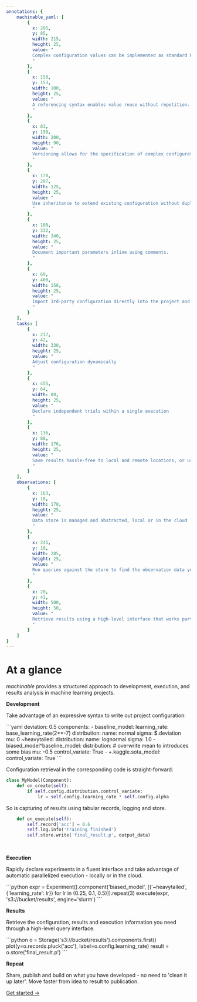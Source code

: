```yaml
---
annotations: {
    machinable_yaml: [
        {
          x: 205, 
          y: 85, 
          width: 215,
          height: 25, 
          value: "
          Complex configuration values can be implemented as standard Python methods and directly called in-place.
          "
        },
        {
          x: 158, 
          y: 153, 
          width: 100,
          height: 25, 
          value: "
          A referencing syntax enables value reuse without repetition.
          "
        },
        {
          x: 83, 
          y: 198, 
          width: 200,
          height: 90, 
          value: "
          Versioning allows for the specification of complex configuration patterns that can be swapped in and out efficiently.
          "
        },
        {
          x: 170, 
          y: 287, 
          width: 125,
          height: 25, 
          value: "
          Use inheritance to extend existing configuration without duplication.
          "
        },
        {
          x: 100, 
          y: 332, 
          width: 340,
          height: 25, 
          value: "
          Document important parameters inline using comments.
          "
        },
        {
          x: 69, 
          y: 400, 
          width: 158,
          height: 25, 
          value: "
          Import 3rd-party configuration directly into the project and adapt it to your needs
          "
        }
    ],
    tasks: [
        {
          x: 217, 
          y: 42, 
          width: 330,
          height: 25, 
          value: "
          Adjust configuration dynamically
          "
        },
        {
          x: 455, 
          y: 64, 
          width: 80,
          height: 25, 
          value: "
          Declare independent trials within a single execution
          "
        },
        {
          x: 136, 
          y: 88, 
          width: 176,
          height: 25, 
          value: "
          Save results hassle-free to local and remote locations, or use temporary store during development
          "
        }
    ],
    observations: [
        {
          x: 163, 
          y: 18, 
          width: 170,
          height: 25, 
          value: "
          Data store is managed and abstracted, local or in the cloud
          "
        },
        {
          x: 345, 
          y: 18, 
          width: 285,
          height: 25, 
          value: "
          Run queries against the store to find the observation data you need
          "
        },
        {
          x: 20, 
          y: 43, 
          width: 500,
          height: 50, 
          value: "
          Retrieve results using a high-level interface that works particularly well in interactive environments
          "
        }
    ]
}
---
```


# At a glance

*machinable* provides a structured approach to development, execution, and results analysis in machine learning projects.

**Development**

Take advantage of an expressive syntax to write out project configuration:

<Annotated name="machinable_yaml" :debug="false">
```yaml
deviation: 0.5
components:
    - baseline_model:
        learning_rate: base_learning_rate(2**-7)
        distribution:
          name: normal
          sigma: $.deviation
          mu: 0
        ~heavytailed:
          distribution:
            name: lognormal
            sigma: 1.0
    - biased_model^baseline_model:
        distribution:
          # overwrite mean to introduces some bias
          mu: -0.5
        control_variate: True
    - +.kaggle.sota_model:
        control_variate: True
```
</Annotated>

Configuration retrieval in the corresponding code is straight-forward:

```python
class MyModel(Component):
    def on_create(self):
        if self.config.distribution.control_variate:
            lr = self.config.learning_rate * self.config.alpha
```
So is capturing of results using tabular records, logging and store. 

```python
    def on_execute(self):
        self.record['acc'] = 0.6
        self.log.info('Training finished')
        self.store.write('final_result.p', output_data)
```

<br />

**Execution**

Rapidly declare experiments in a fluent interface and take advantage of automatic parallelized execution - locally or in the cloud.

<Annotated name="tasks" :debug="false">
```python
expr = Experiment().component('biased_model', 
                        [('~heavytailed', {'learning_rate': lr}) 
                        for lr in (0.25, 0.1, 0.5)]).repeat(3)
execute(expr, 's3://bucket/results', engine='slurm')
```
</Annotated>

<br />

**Results**

Retrieve the configuration, results and execution information you need through a high-level query interface. 

<Annotated name="observations" :debug="false">
```python
o = Storage('s3://bucket/results').components.first()
plot(y=o.records.pluck('acc'), label=o.config.learning_rate)
result = o.store('final_result.p')
```
</Annotated>

<br />

**Repeat**

Share, publish and build on what you have developed - no need to 'clean it up later'. Move faster from idea to result to publication.

[Get started →](./installation.md)